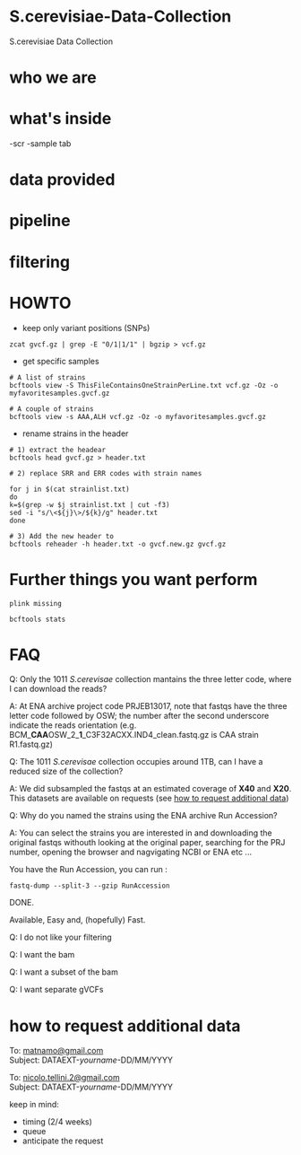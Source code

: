 # S.cerevisiae-Data-Collection
S.cerevisiae Data Collection

# who we are 
# what's inside
-scr
-sample tab
# data provided
# pipeline
# filtering
# HOWTO

- keep only variant positions (SNPs)
  
```
zcat gvcf.gz | grep -E "0/1|1/1" | bgzip > vcf.gz 

```
- get specific samples
 
 ```
 # A list of strains
 bcftools view -S ThisFileContainsOneStrainPerLine.txt vcf.gz -Oz -o myfavoritesamples.gvcf.gz
 
 # A couple of strains
 bcftools view -s AAA,ALH vcf.gz -Oz -o myfavoritesamples.gvcf.gz
 
 ```
 
- rename strains in the header
 
 ```
 # 1) extract the headear
 bcftools head gvcf.gz > header.txt
 
 # 2) replace SRR and ERR codes with strain names
 
 for j in $(cat strainlist.txt)
 do
 k=$(grep -w $j strainlist.txt | cut -f3)
 sed -i "s/\<${j}\>/${k}/g" header.txt
 done
 
 # 3) Add the new header to  
 bcftools reheader -h header.txt -o gvcf.new.gz gvcf.gz

  ```
# Further things you want perform
 ```
 plink missing
 
 bcftools stats
 ```
# FAQ
Q: Only the 1011 *S.cerevisae* collection mantains the three letter code, where I can download the reads? 

A: At ENA archive project code PRJEB13017, note that fastqs have the three letter code followed by OSW; the number after the second underscore indicate the reads orientation (e.g. BCM_**CAA**OSW_2_**1**_C3F32ACXX.IND4_clean.fastq.gz is CAA strain R1.fastq.gz)

Q: The 1011 *S.cerevisae* collection occupies around 1TB, can I have a reduced size of the collection? 

A: We did subsampled the fastqs at an estimated coverage of **X40** and **X20**. This datasets are available on requests (see  [how to request additional data](https://github.com/nicolo-tellini/S.cerevisiae-Data-Collection/blob/main/README.md#how-to-request-additional-data))

Q: Why do you named the strains using the ENA archive Run Accession?

A: You can select the strains you are interested in and downloading the original fastqs withouth looking at the original paper, searching for the PRJ number, opening the browser and nagvigating NCBI or ENA etc ...

You have the Run Accession, you can run :

```fastq-dump --split-3 --gzip RunAccession```

DONE. 

Available, Easy and, (hopefully) Fast.

Q: I do not like your filtering

Q: I want the bam 

Q: I want a subset of the bam

Q: I want separate gVCFs

# how to request additional data

To: matnamo@gmail.com </br>
Subject: DATAEXT-*yourname*-DD/MM/YYYY

To: nicolo.tellini.2@gmail.com </br>
Subject: DATAEXT-*yourname*-DD/MM/YYYY

keep in mind: 
- timing (2/4 weeks)
- queue 
- anticipate the request

